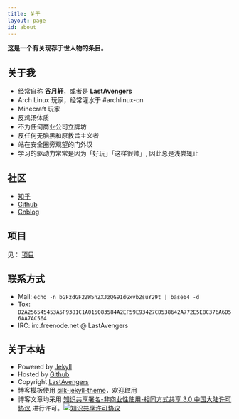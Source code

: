 ```yaml
---
title: 关于
layout: page
id: about
---
```


**这是一个有关现存于世人物的条目。**

关于我
---
* 经常自称 **谷月轩**，或者是 **LastAvengers**
* Arch Linux 玩家，经常灌水于 #archlinux-cn
* Minecraft 玩家
* 反鸡汤体质
* 不为任何商业公司立牌坊
* 反任何无脑黑和原教旨主义者
* 站在安全圈旁观望的门外汉
* 学习的驱动力常常是因为「好玩」「这样很帅」, 因此总是浅尝辄止

社区
---
* [知乎](http://www.zhihu.com/people/lastavengers)
* [Github](https://github.com/LastAvenger)
* [Cnblog](http://www.cnblogs.com/lastavengers)

项目
---
见： [项目](/projects.html)

联系方式
---
* Mail: `echo -n bGFzdGF2ZW5nZXJzQG91dGxvb2suY29t | base64 -d`
* Tox:  `D2A256545453A5F9381C1A015083584A2EF59E93427CD538642A772E5E8C376A6D56AA7AC564`
* IRC: irc.freenode.net @ LastAvengers

关于本站
---
* Powered by [Jekyll](http://jekyllrb.com/) 
* Hosted by [Github](https://github.com) 
* Copyright [LastAvengers](/)
* 博客模板使用 [silk-jekyll-theme](https//github.com/lastavenger/silk-jekyll-theme)，欢迎取用
* 博客文章均采用 <a rel="license" href="http://creativecommons.org/licenses/by-nc-sa/3.0/cn/">知识共享署名-非商业性使用-相同方式共享 3.0 中国大陆许可协议</a> 进行许可。<a rel="license" href="http://creativecommons.org/licenses/by-nc-sa/3.0/cn/"><img alt="知识共享许可协议" style="border-width:0" src="https://i.creativecommons.org/l/by-nc-sa/3.0/cn/80x15.png" /></a>

